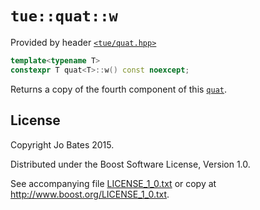 `tue::quat::w`
==============
Provided by header [`<tue/quat.hpp>`](../../headers/quat.md)

```c++
template<typename T>
constexpr T quat<T>::w() const noexcept;
```

Returns a copy of the fourth component of this [`quat`](../../headers/quat.md).

License
-------
Copyright Jo Bates 2015.

Distributed under the Boost Software License, Version 1.0.

See accompanying file [LICENSE_1_0.txt](../../../LICENSE_1_0.txt) or copy at
http://www.boost.org/LICENSE_1_0.txt.
